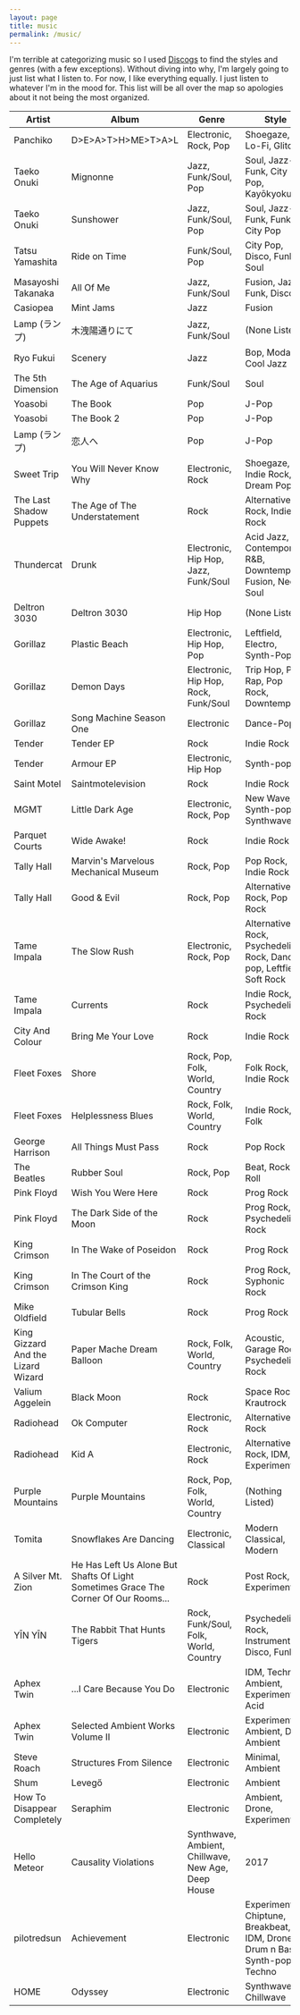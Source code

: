 ```yaml
---
layout: page
title: music
permalink: /music/
---
```


I'm terrible at categorizing music so I used [Discogs](https://www.discogs.com) to find the styles and genres (with a few exceptions). Without diving into why, I'm largely going to just list what I listen to. For now, I like everything equally. I just listen to whatever I'm in the mood for. This list will be all over the map so apologies about it not being the most organized.

| Artist | Album | Genre | Style | Year | 
| ------ | ----- | ----- | ----- | ---- | 
| Panchiko | D>E>A>T>H>ME>T>A>L | Electronic, Rock, Pop | Shoegaze, Lo-Fi, Glitch | 2000 |
| Taeko Onuki | Mignonne | Jazz, Funk/Soul, Pop | Soul, Jazz-Funk, City Pop, Kayōkyoku | 1978 |
| Taeko Onuki | Sunshower | Jazz, Funk/Soul, Pop | Soul, Jazz-Funk, Funk, City Pop | 1977 |
| Tatsu Yamashita | Ride on Time | Funk/Soul, Pop | City Pop, Disco, Funk, Soul | 1980 |
| Masayoshi Takanaka | All Of Me | Jazz, Funk/Soul | Fusion, Jazz-Funk, Disco | 1979 |
| Casiopea | Mint Jams | Jazz | Fusion | 1982 | 
| Lamp (ランプ) | 木洩陽通りにて | Jazz, Funk/Soul | (None Listed) | 2005 | 
| Ryo Fukui | Scenery | Jazz | Bop, Modal, Cool Jazz | 1976 | 
| The 5th Dimension | The Age of Aquarius | Funk/Soul | Soul | 1969 | 
| Yoasobi | The Book | Pop | J-Pop | 2021 |
| Yoasobi | The Book 2 | Pop | J-Pop | 2021 |
| Lamp (ランプ) | 恋人へ | Pop | J-Pop | 2004 | 
| Sweet Trip | You Will Never Know Why | Electronic, Rock | Shoegaze, Indie Rock, Dream Pop | 2009 | 
| The Last Shadow Puppets | The Age of The Understatement | Rock | Alternative Rock, Indie Rock | 2008 |
| Thundercat | Drunk | Electronic, Hip Hop, Jazz, Funk/Soul | Acid Jazz, Contemporary R&B, Downtempo, Fusion, Neo Soul | 2017 | 
| Deltron 3030 | Deltron 3030 | Hip Hop | (None Listed) | 2000 |
| Gorillaz | Plastic Beach | Electronic, Hip Hop, Pop | Leftfield, Electro, Synth-Pop | 2010 |
| Gorillaz | Demon Days | Electronic, Hip Hop, Rock, Funk/Soul | Trip Hop, Pop Rap, Pop Rock, Downtempo | 2005 | 
| Gorillaz | Song Machine Season One | Electronic | Dance-Pop | 2020 | 
| Tender | Tender EP | Rock | Indie Rock | 2016 |
| Tender | Armour EP | Electronic, Hip Hop | Synth-pop | 2015 |
| Saint Motel | Saintmotelevision | Rock | Indie Rock | 2016 |
| MGMT | Little Dark Age | Electronic, Rock, Pop | New Wave, Synth-pop, Synthwave | 2018 |
| Parquet Courts | Wide Awake! | Rock | Indie Rock | 2018 |
| Tally Hall | Marvin's Marvelous Mechanical Museum | Rock, Pop | Pop Rock, Indie Rock | 2005 | 
| Tally Hall | Good & Evil | Rock, Pop | Alternative Rock, Pop Rock | 2011 | 
| Tame Impala | The Slow Rush | Electronic, Rock, Pop | Alternative Rock, Psychedelic Rock, Dance-pop, Leftfield, Soft Rock | 2020 |
| Tame Impala | Currents | Rock | Indie Rock, Psychedelic Rock | 2015 |
| City And Colour | Bring Me Your Love | Rock | Indie Rock | 2008 |
| Fleet Foxes | Shore | Rock, Pop, Folk, World, Country | Folk Rock, Indie Rock | 2020 | 
| Fleet Foxes | Helplessness Blues | Rock, Folk, World, Country | Indie Rock, Folk | 2011 | 
| George Harrison | All Things Must Pass | Rock | Pop Rock | 1970 |
| The Beatles | Rubber Soul | Rock, Pop | Beat, Rock & Roll | 1965 |
| Pink Floyd | Wish You Were Here | Rock | Prog Rock | 1975 |
| Pink Floyd | The Dark Side of the Moon | Rock | Prog Rock, Psychedelic Rock | 1973 |
| King Crimson | In The Wake of Poseidon | Rock | Prog Rock | 1970 |
| King Crimson | In The Court of the Crimson King | Rock | Prog Rock, Syphonic Rock | 1969 | 
| Mike Oldfield | Tubular Bells | Rock | Prog Rock | 1973 | 
| King Gizzard And the Lizard Wizard | Paper Mache Dream Balloon | Rock, Folk, World, Country | Acoustic, Garage Rock, Psychedelic Rock | 2015 | 
| Valium Aggelein | Black Moon | Rock | Space Rock, Krautrock | 2020 |
| Radiohead | Ok Computer | Electronic, Rock | Alternative Rock | 1997 |
| Radiohead | Kid A | Electronic, Rock | Alternative Rock, IDM, Experimental | 2000 |
| Purple Mountains | Purple Mountains | Rock, Pop, Folk, World, Country | (Nothing Listed) | 2019 |
| Tomita | Snowflakes Are Dancing | Electronic, Classical | Modern Classical, Modern | 1974 |
| A Silver Mt. Zion | He Has Left Us Alone But Shafts Of Light Sometimes Grace The Corner Of Our Rooms... | Rock | Post Rock, Experimental | 2000 |
| YĪN YĪN | The Rabbit That Hunts Tigers | Rock, Funk/Soul, Folk, World, Country | Psychedelic Rock, Instrumental, Disco, Funk | 2019 |
| Aphex Twin | ...I Care Because You Do | Electronic | IDM, Techno, Ambient, Experimental, Acid | 1995 | 
| Aphex Twin | Selected Ambient Works Volume II | Electronic | Experimental, Ambient, Dark Ambient | 1994 | 
| Steve Roach | Structures From Silence | Electronic | Minimal, Ambient | 1984 | 
| Shum | Levegő | Electronic | Ambient | 2018 | 
| How To Disappear Completely | Seraphim | Electronic | Ambient, Drone, Experimental | 2019 |
| Hello Meteor | Causality Violations | Synthwave, Ambient, Chillwave, New Age, Deep House | 2017 |
| pilotredsun | Achievement | Electronic | Experimental, Chiptune, Breakbeat, IDM, Drone, Drum n Bass, Synth-pop, Techno | 2016 |
| HOME | Odyssey | Electronic | Synthwave, Chillwave | 2014 | 
